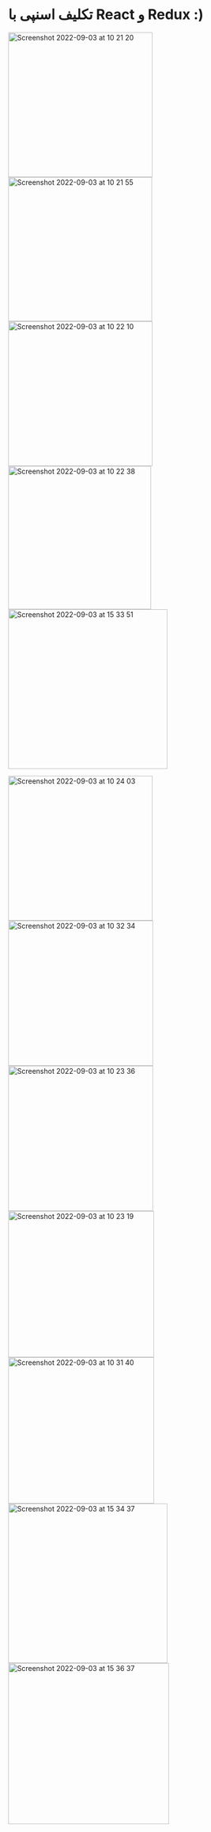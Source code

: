 # تکلیف اسنپی با React و Redux :)
<img width="292" alt="Screenshot 2022-09-03 at 10 21 20" src="https://user-images.githubusercontent.com/74320753/188257902-1ad42e60-cc77-4f2e-9e3f-56308daeb731.png"> <img width="291" alt="Screenshot 2022-09-03 at 10 21 55" src="https://user-images.githubusercontent.com/74320753/188257922-c1d12ba3-61d9-4579-9e0f-358ee3c5bbec.png"> <img width="292" alt="Screenshot 2022-09-03 at 10 22 10" src="https://user-images.githubusercontent.com/74320753/188257947-00523f7f-7d50-42dd-8a31-ba7003304fa3.png"> <img width="289" alt="Screenshot 2022-09-03 at 10 22 38" src="https://user-images.githubusercontent.com/74320753/188257980-2716b073-88c0-4b07-b21e-0dfa9955e857.png"> <img width="322" alt="Screenshot 2022-09-03 at 15 33 51" src="https://user-images.githubusercontent.com/74320753/188267554-1b08f118-54d6-4bf1-b809-0c44510007d5.png">

<img width="292" alt="Screenshot 2022-09-03 at 10 24 03" src="https://user-images.githubusercontent.com/74320753/188257969-db9711de-c612-45f6-b60b-2855cbfd65cb.png"> <img width="293" alt="Screenshot 2022-09-03 at 10 32 34" src="https://user-images.githubusercontent.com/74320753/188258118-2b06f7c8-8b20-4bdf-ad48-99a832c3f87a.png"> <img width="293" alt="Screenshot 2022-09-03 at 10 23 36" src="https://user-images.githubusercontent.com/74320753/188258136-41973a0f-59ba-4858-b92a-07004da3e4cd.png"> <img width="295" alt="Screenshot 2022-09-03 at 10 23 19" src="https://user-images.githubusercontent.com/74320753/188258225-1d537144-c5f8-4e0f-85d5-35a5b416bd99.png"> <img width="295" alt="Screenshot 2022-09-03 at 10 31 40" src="https://user-images.githubusercontent.com/74320753/188258281-5505e9f7-60b7-4e64-adec-e9488c8f3cea.png"> <img width="322" alt="Screenshot 2022-09-03 at 15 34 37" src="https://user-images.githubusercontent.com/74320753/188267586-4b92c042-7e06-4aca-b03c-e371f15eafa5.png"> <img width="325" alt="Screenshot 2022-09-03 at 15 36 37" src="https://user-images.githubusercontent.com/74320753/188267644-17395c83-6921-4529-a446-57cb6fd2a755.png">


